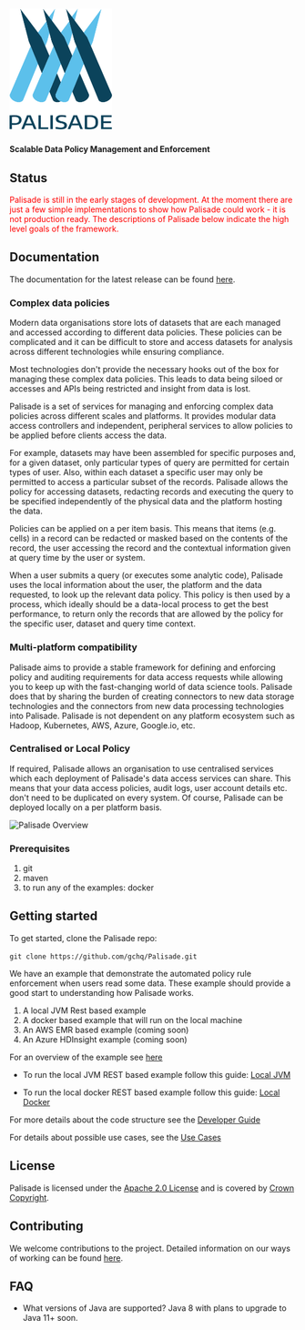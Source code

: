 
<!---
Copyright 2018 Crown Copyright

Licensed under the Apache License, Version 2.0 (the "License");
you may not use this file except in compliance with the License.
You may obtain a copy of the License at

  http://www.apache.org/licenses/LICENSE-2.0

Unless required by applicable law or agreed to in writing, software
distributed under the License is distributed on an "AS IS" BASIS,
WITHOUT WARRANTIES OR CONDITIONS OF ANY KIND, either express or implied.
See the License for the specific language governing permissions and
limitations under the License.
--->


# <img src="logos/logo.svg" width="180">

#### Scalable Data Policy Management and Enforcement

## Status
<span style="color:red">
Palisade is still in the early stages of development.
At the moment there are just a few simple implementations to show how Palisade could work - it is not production ready.
The descriptions of Palisade below indicate the high level goals of the framework. 
</span>

## Documentation

The documentation for the latest release can be found [here](https://gchq.github.io/Palisade).


### Complex data policies

Modern data organisations store lots of datasets that are each managed and accessed according to different data policies. These policies can be complicated and it can be difficult to store and access datasets for analysis across different technologies while ensuring compliance.

Most technologies don't provide the necessary hooks out of the box for managing these complex data policies. This leads to data being siloed or accesses and APIs being restricted and insight from data is lost. 

Palisade is a set of services for managing and enforcing complex data policies across different scales and platforms. It provides modular data access controllers and independent, peripheral services to allow policies to be applied before clients access the data.  

For example, datasets may have been assembled for specific purposes and, for a given dataset, only particular types of query are permitted for certain types of user. Also, within each dataset a specific user may only be permitted to access a particular subset of the records. Palisade allows the policy for accessing datasets, redacting records and executing the query to be specified independently of the physical data and the platform hosting the data.

Policies can be applied on a per item basis. This means that items (e.g. cells) in a record can be redacted or masked based on the contents of the record, the user accessing the record and the contextual information given at query time by the user or system.

When a user submits a query (or executes some analytic code), Palisade uses the local information about the user, the platform and the data requested, to look up the relevant data policy. This policy is then used by a process, which ideally should be a data-local process to get the best performance, to return only the records that are allowed by the policy for the specific user, dataset and query time context. 

### Multi-platform compatibility

Palisade aims to provide a stable framework for defining and enforcing policy and auditing requirements for data access requests while allowing you to keep up with the fast-changing world of data science tools. Palisade does that by sharing the burden of creating connectors to new data storage technologies and the connectors from new data processing technologies into Palisade. Palisade is not dependent on any platform ecosystem such as Hadoop, Kubernetes, AWS, Azure, Google.io, etc. 

### Centralised or Local Policy

If required, Palisade allows an organisation to use centralised services which each deployment of Palisade's data access services can share. This means that your data access policies, audit logs, user account details etc. don't need to be duplicated on every system. Of course, Palisade can be deployed locally on a per platform basis.



![Palisade Overview](doc/img/Palisade_overview.jpg)


### Prerequisites
1. git
1. maven
1. to run any of the examples: docker

## Getting started

To get started, clone the Palisade repo: 

`git clone https://github.com/gchq/Palisade.git`

We have an example that demonstrate the automated policy rule enforcement when users read some data.
These example should provide a good start to understanding how Palisade works.

1. A local JVM Rest based example
1. A docker based example that will run on the local machine
1. An AWS EMR based example (coming soon)
1. An Azure HDInsight example (coming soon)

For an overview of the example see [here](example/README.md)

* To run the local JVM REST based example follow this guide: [Local JVM](example/deployment/local-jvm/README.md)

* To run the local docker REST based example follow this guide: [Local Docker](example/deployment/local-docker/README.md)

For more details about the code structure see the [Developer Guide](doc/developer-guide/developer_guide.md)

For details about possible use cases, see the [Use Cases](doc/use_cases.md)


## License

Palisade is licensed under the [Apache 2.0 License](https://www.apache.org/licenses/LICENSE-2.0) and is covered by [Crown Copyright](https://www.nationalarchives.gov.uk/information-management/re-using-public-sector-information/copyright-and-re-use/crown-copyright/).


## Contributing
We welcome contributions to the project. Detailed information on our ways of working can be found [here](https://gchq.github.io/Palisade/doc/other/ways_of_working.html).


## FAQ

* What versions of Java are supported? Java 8 with plans to upgrade to Java 11+ soon.

